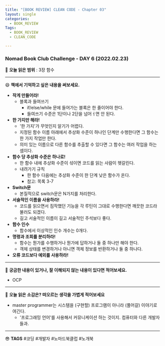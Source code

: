 ```yaml
---
title: "[BOOK REVIEW] CLEAN CODE - Chapter 03"
layout: single
categories:
  - BOOK_REVIEW
Tags:
  - BOOK_REVIEW
  - CLEAN_CODE

---
```

### Nomad Book Club Challenge - DAY 6 (2022.02.23)


:book: **오늘 읽은 범위** : 3장 함수  

---

 :smile: **책에서 기억하고 싶은 내용을 써보세요.**
- **작게 만들어라!**
  - 블록과 들여쓰기
    - if/else/while 문에 들어가는 블록은 한 줄이어야 한다.
    - 들여쓰기 수준은 1단이나 2단을 넘어ㅓ면 안 된다.
- **한 가지만 해라!**
  - '한 가지'가 무엇인지 알기가 어렵다.
  - 지정된 함수 이름 아래에서 추상화 수준이 하나인 단계만 수행한다면 그 함수는 한 가지 작업만 한다.
  - 의미 있는 이름으로 다른 함수를 추출할 수 있다면 그 함수는 여러 작업을 하는 셈이다.
- **함수 당 추상화 수준은 하나로!**
  - 한 함수 내에 추상화 수준이 섞이면 코드를 읽는 사람이 헷갈린다.
  - 내려가기 규칙
    - 한 함수 다음에는 추상화 수준이 한 단계 낮은 함수가 온다.
    - 참고: 목록 3-7
- **Switch문**
  - 본질적으로 switch문은 N가지를 처리한다.
- **서술적인 이름을 사용하라!**
  - 코드를 읽으면서 짐작했던 기능을 각 루틴이 그대로 수행한다면 깨끗한 코드라 불러도 되겠다.
  - 길고 서술적인 이름이 길고 서술적인 주석보다 좋다.
- **함수 인수**
  - 함수에서 이상적인 인수 개수는 0개다.
- **명령과 조회를 분리하라!**
  - 함수는 뭔가를 수행하거나 뭔가에 답하거나 둘 중 하나만 해야 한다.
  - 객체 상태를 변경하거나 아니면 객체 정보를 반환하거나 둘 중 하나다.
- **오류 코드보다 예외를 사용하라!**
  
---

 :mag_right: **궁금한 내용이 있거나, 잘 이해되지 않는 내용이 있다면 적어보세요.**
- OCP 
---

 :thinking: **오늘 읽은 소감은? 떠오르는 생각을 가볍게 적어보세요**
- master programmer는 시스템을 (구현할) 프로그램이 아니라 (풀어갈) 이야기로 여긴다. 
  - '프로그래밍 언어'를 사용해서 커뮤니케이션 하는 것이지. 컴퓨터와 다른 개발자들과. 


---

 :sunglasses: **TAGS** #코딩 #개발자 #노마드북클럽 #노개북